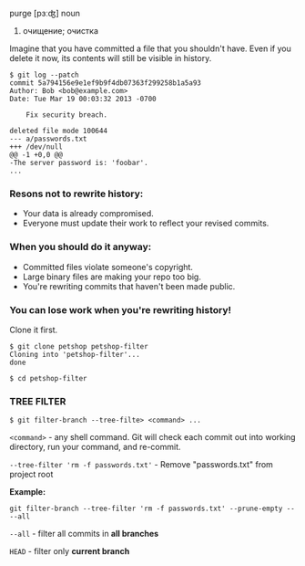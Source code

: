 purge
[pɜːʤ] 
noun
1) очищение; очистка

Imagine that you have committed a file that you shouldn't have. Even if you delete it now, its contents will still be visible in history.
```
$ git log --patch
commit 5a794156e9e1ef9b9f4db07363f299258b1a5a93
Author: Bob <bob@example.com>
Date: Tue Mar 19 00:03:32 2013 -0700

    Fix security breach.

deleted file mode 100644
--- a/passwords.txt
+++ /dev/null
@@ -1 +0,0 @@
-The server password is: 'foobar'.
...
```
### Resons not to rewrite history:
* Your data is already compromised.
* Everyone must update their work to reflect your revised commits.

### When you should do it anyway:
* Committed files violate someone's copyright.
* Large binary files are making your repo too big.
* You're rewriting commits that haven't been made public.

### You can lose work when you're rewriting history!

Clone it first.
```
$ git clone petshop petshop-filter
Cloning into 'petshop-filter'...
done

$ cd petshop-filter
```
### TREE FILTER
```
$ git filter-branch --tree-filte> <command> ...
```
`<command>` - any shell command. Git will check each commit out into working directory, run your command, and re-commit.

`--tree-filter 'rm -f passwords.txt'` - Remove "passwords.txt" from project root

**Example:**
```
git filter-branch --tree-filter 'rm -f passwords.txt' --prune-empty -- --all
```
`--all` - filter all commits in **all branches**

`HEAD` - filter only **current branch**